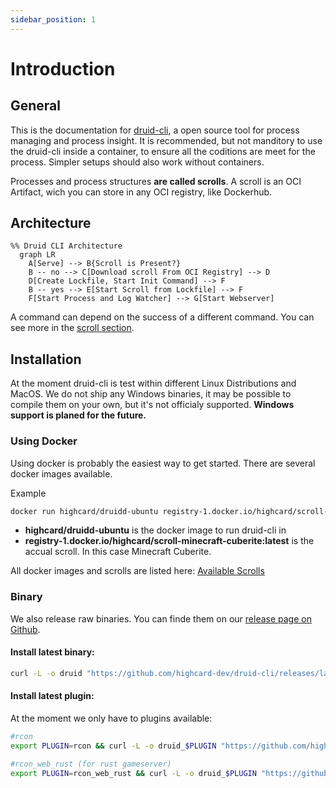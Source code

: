 ```yaml
---
sidebar_position: 1
---
```


# Introduction

## General

This is the documentation for [druid-cli](https://github.com/highcard-dev/druid-cli), a open source tool for process managing and process insight.
It is recommended, but not manditory to use the druid-cli inside a container, to ensure all the coditions are meet for the process.
Simpler setups should also work without containers.

Processes and process structures **are called scrolls**.
A scroll is an OCI Artifact, wich you can store in any OCI registry, like Dockerhub.

## Architecture

```mermaid
%% Druid CLI Architecture
  graph LR
    A[Serve] --> B{Scroll is Present?}
    B -- no --> C[Download scroll From OCI Registry] --> D
    D[Create Lockfile, Start Init Command] --> F
    B -- yes --> E[Start Scroll from Lockfile] --> F
    F[Start Process and Log Watcher] --> G[Start Webserver]
```

A command can depend on the success of a different command. You can see more in the [scroll section](/cli/scroll).

## Installation

At the moment druid-cli is test within different Linux Distributions and MacOS. We do not ship any Windows binaries, it may be possible to compile them on your own, but it's not officialy supported. **Windows support is planed for the future.**

### Using Docker

Using docker is probably the easiest way to get started.
There are several docker images available.

Example

```bash
docker run highcard/druidd-ubuntu registry-1.docker.io/highcard/scroll-minecraft-cuberite:latest
```

- **highcard/druidd-ubuntu** is the docker image to run druid-cli in
- **registry-1.docker.io/highcard/scroll-minecraft-cuberite:latest** is the accual scroll. In this case Minecraft Cuberite.

All docker images and scrolls are listed here:
[Available Scrolls](/cli/available-scrolls)

### Binary

We also release raw binaries. You can finde them on our [release page on Github](https://github.com/highcard-dev/druid-cli/releases).

#### Install latest binary:

```bash
curl -L -o druid "https://github.com/highcard-dev/druid-cli/releases/latest/download/druid" && sudo install -c -m 0755 druid /usr/local/bin
```

#### Install latest plugin:

At the moment we only have to plugins available:

```bash
#rcon
export PLUGIN=rcon && curl -L -o druid_$PLUGIN "https://github.com/highcard-dev/druid-cli/releases/latest/download/druid_$PLUGIN" && sudo install -c -m 0755 druid_$PLUGIN /usr/local/bin

#rcon_web_rust (for rust gameserver)
export PLUGIN=rcon_web_rust && curl -L -o druid_$PLUGIN "https://github.com/highcard-dev/druid-cli/releases/latest/download/druid_$PLUGIN" && sudo install -c -m 0755 druid_$PLUGIN /usr/local/bin
```
